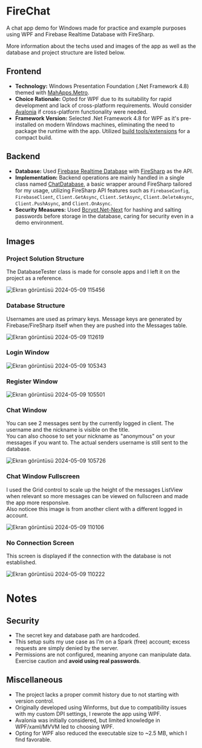 # FireChat
A chat app demo for Windows made for practice and example purposes using WPF and Firebase Realtime Database with FireSharp.  
  
More information about the techs used and images of the app as well as the database and project structure are listed below.   

## Frontend
- **Technology:** Windows Presentation Foundation (.Net Framework 4.8) themed with [MahApps.Metro](https://github.com/MahApps/MahApps.Metro).
- **Choice Rationale:** Opted for WPF due to its suitability for rapid development and lack of cross-platform requirements. Would consider [Avalonia](https://avaloniaui.net/) if cross-platform functionality were needed.
- **Framework Version:** Selected .Net Framework 4.8 for WPF as it's pre-installed on modern Windows machines, eliminating the need to package the runtime with the app. Utilized [build tools/extensions](https://github.com/Fody/Costura) for a compact build.

## Backend
- **Database:** Used [Firebase Realtime Database](https://firebase.google.com/docs/database) with [FireSharp](https://github.com/bugthesystem/FireSharp) as the API.
- **Implementation:** Backend operations are mainly handled in a single class named [ChatDatabase](https://github.com/SametHope/FireChat/blob/main/Database/ChatDatabase.cs), a basic wrapper around FireSharp tailored for my usage, utilizing FireSharp API features such as `FirebaseConfig`, `FirebaseClient`, `Client.GetAsync`, `Client.SetAsync`, `Client.DeleteAsync`, `Client.PushAsync`, and `Client.OnAsync`.
- **Security Measures:** Used [Bcrypt.Net-Next](https://github.com/BcryptNet/bcrypt.net) for hashing and salting passwords before storage in the database, caring for security even in a demo environment.

## Images
### Project Solution Structure
The DatabaseTester class is made for console apps and I left it on the project as a reference.  
  
![Ekran görüntüsü 2024-05-09 115456](https://github.com/SametHope/FireChat/assets/85421686/a7c6a8db-9787-465b-bf3f-65ca03ae5616)
### Database Structure
Usernames are used as primary keys. Message keys are generated by Firebase/FireSharp itself when they are pushed into the Messages table.  
  
![Ekran görüntüsü 2024-05-09 112619](https://github.com/SametHope/FireChat/assets/85421686/a9696d7b-3033-4721-a186-88aecd0382d1)  
### Login Window
![Ekran görüntüsü 2024-05-09 105343](https://github.com/SametHope/FireChat/assets/85421686/c8439d45-578f-422b-8aec-6c2941eb7ed0)  
### Register Window
![Ekran görüntüsü 2024-05-09 105501](https://github.com/SametHope/FireChat/assets/85421686/0b288945-db68-408e-9ad9-66d797ad4213)  
### Chat Window
You can see 2 messages sent by the currently logged in client. The username and the nickname is visible on the title.  
You can also choose to set your nickname as "anonymous" on your messages if you want to. The actual senders username is still sent to the database.  
  
![Ekran görüntüsü 2024-05-09 105726](https://github.com/SametHope/FireChat/assets/85421686/e30cc549-be2f-4c3a-a28d-81808be7d56f)  
### Chat Window Fullscreen
I used the Grid control to scale up the height of the messages ListView when relevant so more messages can be viewed on fullscreen and made the app more responsive.  
Also noticee this image is from another client with a different logged in account.  
  
![Ekran görüntüsü 2024-05-09 110106](https://github.com/SametHope/FireChat/assets/85421686/2decfd35-4573-4111-b790-d5ceb297a06a)  
### No Connection Screen
This screen is displayed if the connection with the database is not established.  
  
![Ekran görüntüsü 2024-05-09 110222](https://github.com/SametHope/FireChat/assets/85421686/8a41ffb8-df6a-41af-b171-ba00cac92183)  

# Notes

## Security
- The secret key and database path are hardcoded.
- This setup suits my use case as I'm on a Spark (free) account; excess requests are simply denied by the server.
- Permissions are not configured, meaning anyone can manipulate data. Exercise caution and **avoid using real passwords**.

## Miscellaneous
- The project lacks a proper commit history due to not starting with version control.
- Originally developed using Winforms, but due to compatibility issues with my custom DPI settings, I rewrote the app using WPF.
- Avalonia was initially considered, but limited knowledge in WPF/xaml/MVVM led to choosing WPF.
- Opting for WPF also reduced the executable size to ~2.5 MB, which I find favorable.

